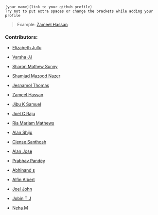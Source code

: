 ```
[your name](link to your github profile)
Try not to put extra spaces or change the brackets while adding your 
profile
```

> Example: [Zameel Hassan](https://github.com/zameel7)

### Contributors:

- [Elizabeth Jullu](https://github.com/ElzaJ009)
- [Varsha JJ](https://github.com/Varsha-JJ)
- [Sharon Mathew Sunny](https://github.com/sharonmathewsunny)
- [Shamjad Mazood Nazer](https://github.com/Shamjad-Mazood-Nazer)
- [Jesnamol Thomas](https://github.com/Jesnaa)
- [Zameel Hassan](https://github.com/zameel7)
- [Jibu K Samuel](https://github.com/Jibu26)
- [Joel C Raju](https://github.com/joelcr10)
- [Ria Mariam Mathews](https://github.com/RMM28)
- [Alan Shijo](https://github.com/alanshijo)
- [Clense Santhosh](https://github.com/cscreationz)
- [Alan Jose](https://github.com/alanjuice)
- [Prabhav Pandey](https://github.com/PrabhavPandey)
- [Abhinand s](https://github.com/Abhinand-s)

- [Alfin Albert](https://github.com/alfinalbert10)
- [Joel John](https://github.com/Helixjoe)

- [Jobin T J](https://github.com/JOBINTJ24)

- [Neha M](https://github.com/neha-haridas)


